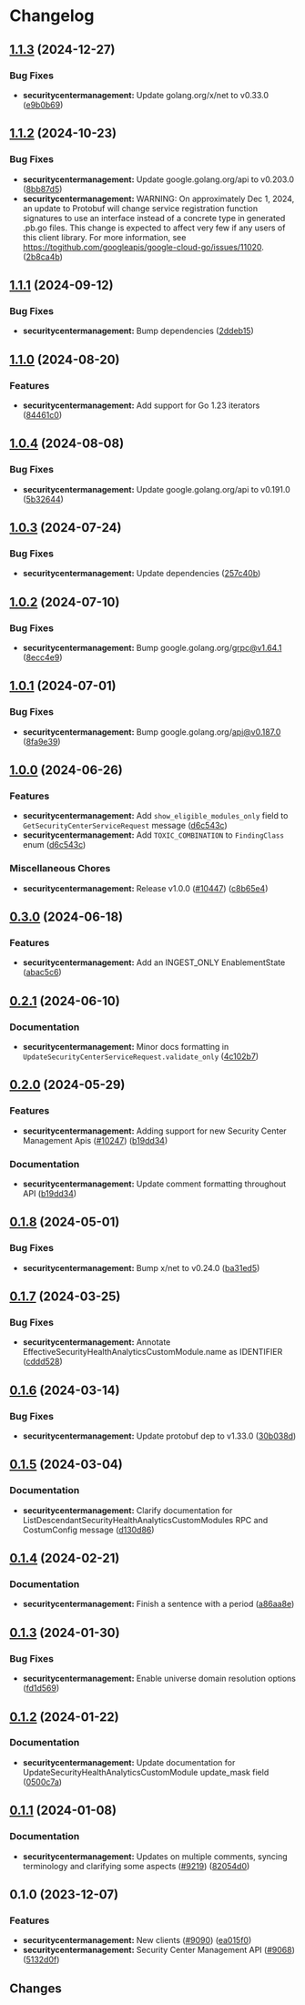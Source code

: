 # Changelog



## [1.1.3](https://github.com/googleapis/google-cloud-go/compare/securitycentermanagement/v1.1.2...securitycentermanagement/v1.1.3) (2024-12-27)


### Bug Fixes

* **securitycentermanagement:** Update golang.org/x/net to v0.33.0 ([e9b0b69](https://github.com/googleapis/google-cloud-go/commit/e9b0b69644ea5b276cacff0a707e8a5e87efafc9))

## [1.1.2](https://github.com/googleapis/google-cloud-go/compare/securitycentermanagement/v1.1.1...securitycentermanagement/v1.1.2) (2024-10-23)


### Bug Fixes

* **securitycentermanagement:** Update google.golang.org/api to v0.203.0 ([8bb87d5](https://github.com/googleapis/google-cloud-go/commit/8bb87d56af1cba736e0fe243979723e747e5e11e))
* **securitycentermanagement:** WARNING: On approximately Dec 1, 2024, an update to Protobuf will change service registration function signatures to use an interface instead of a concrete type in generated .pb.go files. This change is expected to affect very few if any users of this client library. For more information, see https://togithub.com/googleapis/google-cloud-go/issues/11020. ([2b8ca4b](https://github.com/googleapis/google-cloud-go/commit/2b8ca4b4127ce3025c7a21cc7247510e07cc5625))

## [1.1.1](https://github.com/googleapis/google-cloud-go/compare/securitycentermanagement/v1.1.0...securitycentermanagement/v1.1.1) (2024-09-12)


### Bug Fixes

* **securitycentermanagement:** Bump dependencies ([2ddeb15](https://github.com/googleapis/google-cloud-go/commit/2ddeb1544a53188a7592046b98913982f1b0cf04))

## [1.1.0](https://github.com/googleapis/google-cloud-go/compare/securitycentermanagement/v1.0.4...securitycentermanagement/v1.1.0) (2024-08-20)


### Features

* **securitycentermanagement:** Add support for Go 1.23 iterators ([84461c0](https://github.com/googleapis/google-cloud-go/commit/84461c0ba464ec2f951987ba60030e37c8a8fc18))

## [1.0.4](https://github.com/googleapis/google-cloud-go/compare/securitycentermanagement/v1.0.3...securitycentermanagement/v1.0.4) (2024-08-08)


### Bug Fixes

* **securitycentermanagement:** Update google.golang.org/api to v0.191.0 ([5b32644](https://github.com/googleapis/google-cloud-go/commit/5b32644eb82eb6bd6021f80b4fad471c60fb9d73))

## [1.0.3](https://github.com/googleapis/google-cloud-go/compare/securitycentermanagement/v1.0.2...securitycentermanagement/v1.0.3) (2024-07-24)


### Bug Fixes

* **securitycentermanagement:** Update dependencies ([257c40b](https://github.com/googleapis/google-cloud-go/commit/257c40bd6d7e59730017cf32bda8823d7a232758))

## [1.0.2](https://github.com/googleapis/google-cloud-go/compare/securitycentermanagement/v1.0.1...securitycentermanagement/v1.0.2) (2024-07-10)


### Bug Fixes

* **securitycentermanagement:** Bump google.golang.org/grpc@v1.64.1 ([8ecc4e9](https://github.com/googleapis/google-cloud-go/commit/8ecc4e9622e5bbe9b90384d5848ab816027226c5))

## [1.0.1](https://github.com/googleapis/google-cloud-go/compare/securitycentermanagement/v1.0.0...securitycentermanagement/v1.0.1) (2024-07-01)


### Bug Fixes

* **securitycentermanagement:** Bump google.golang.org/api@v0.187.0 ([8fa9e39](https://github.com/googleapis/google-cloud-go/commit/8fa9e398e512fd8533fd49060371e61b5725a85b))

## [1.0.0](https://github.com/googleapis/google-cloud-go/compare/securitycentermanagement/v0.3.0...securitycentermanagement/v1.0.0) (2024-06-26)


### Features

* **securitycentermanagement:** Add `show_eligible_modules_only` field to `GetSecurityCenterServiceRequest` message ([d6c543c](https://github.com/googleapis/google-cloud-go/commit/d6c543c3969016c63e158a862fc173dff60fb8d9))
* **securitycentermanagement:** Add `TOXIC_COMBINATION` to `FindingClass` enum ([d6c543c](https://github.com/googleapis/google-cloud-go/commit/d6c543c3969016c63e158a862fc173dff60fb8d9))


### Miscellaneous Chores

* **securitycentermanagement:** Release v1.0.0 ([#10447](https://github.com/googleapis/google-cloud-go/issues/10447)) ([c8b65e4](https://github.com/googleapis/google-cloud-go/commit/c8b65e41ec3a90ba854ee28a26260892dfb8e846))

## [0.3.0](https://github.com/googleapis/google-cloud-go/compare/securitycentermanagement/v0.2.1...securitycentermanagement/v0.3.0) (2024-06-18)


### Features

* **securitycentermanagement:** Add an INGEST_ONLY EnablementState ([abac5c6](https://github.com/googleapis/google-cloud-go/commit/abac5c6eec859477c6d390b116ea8954213ba585))

## [0.2.1](https://github.com/googleapis/google-cloud-go/compare/securitycentermanagement/v0.2.0...securitycentermanagement/v0.2.1) (2024-06-10)


### Documentation

* **securitycentermanagement:** Minor docs formatting in `UpdateSecurityCenterServiceRequest.validate_only` ([4c102b7](https://github.com/googleapis/google-cloud-go/commit/4c102b732826222a1b1648bf51d3df7e9f97d1f5))

## [0.2.0](https://github.com/googleapis/google-cloud-go/compare/securitycentermanagement/v0.1.8...securitycentermanagement/v0.2.0) (2024-05-29)


### Features

* **securitycentermanagement:** Adding support for new Security Center Management Apis ([#10247](https://github.com/googleapis/google-cloud-go/issues/10247)) ([b19dd34](https://github.com/googleapis/google-cloud-go/commit/b19dd340b13e247fa80f8ab7868294cf53e50450))


### Documentation

* **securitycentermanagement:** Update comment formatting throughout API ([b19dd34](https://github.com/googleapis/google-cloud-go/commit/b19dd340b13e247fa80f8ab7868294cf53e50450))

## [0.1.8](https://github.com/googleapis/google-cloud-go/compare/securitycentermanagement/v0.1.7...securitycentermanagement/v0.1.8) (2024-05-01)


### Bug Fixes

* **securitycentermanagement:** Bump x/net to v0.24.0 ([ba31ed5](https://github.com/googleapis/google-cloud-go/commit/ba31ed5fda2c9664f2e1cf972469295e63deb5b4))

## [0.1.7](https://github.com/googleapis/google-cloud-go/compare/securitycentermanagement/v0.1.6...securitycentermanagement/v0.1.7) (2024-03-25)


### Bug Fixes

* **securitycentermanagement:** Annotate EffectiveSecurityHealthAnalyticsCustomModule.name as IDENTIFIER ([cddd528](https://github.com/googleapis/google-cloud-go/commit/cddd528a02edae10dde8ba2529922565ef27c418))

## [0.1.6](https://github.com/googleapis/google-cloud-go/compare/securitycentermanagement/v0.1.5...securitycentermanagement/v0.1.6) (2024-03-14)


### Bug Fixes

* **securitycentermanagement:** Update protobuf dep to v1.33.0 ([30b038d](https://github.com/googleapis/google-cloud-go/commit/30b038d8cac0b8cd5dd4761c87f3f298760dd33a))

## [0.1.5](https://github.com/googleapis/google-cloud-go/compare/securitycentermanagement/v0.1.4...securitycentermanagement/v0.1.5) (2024-03-04)


### Documentation

* **securitycentermanagement:** Clarify documentation for ListDescendantSecurityHealthAnalyticsCustomModules RPC and CostumConfig message ([d130d86](https://github.com/googleapis/google-cloud-go/commit/d130d861f55d137a2803340c2e11da3589669cb8))

## [0.1.4](https://github.com/googleapis/google-cloud-go/compare/securitycentermanagement/v0.1.3...securitycentermanagement/v0.1.4) (2024-02-21)


### Documentation

* **securitycentermanagement:** Finish a sentence with a period ([a86aa8e](https://github.com/googleapis/google-cloud-go/commit/a86aa8e962b77d152ee6cdd433ad94967150ef21))

## [0.1.3](https://github.com/googleapis/google-cloud-go/compare/securitycentermanagement/v0.1.2...securitycentermanagement/v0.1.3) (2024-01-30)


### Bug Fixes

* **securitycentermanagement:** Enable universe domain resolution options ([fd1d569](https://github.com/googleapis/google-cloud-go/commit/fd1d56930fa8a747be35a224611f4797b8aeb698))

## [0.1.2](https://github.com/googleapis/google-cloud-go/compare/securitycentermanagement/v0.1.1...securitycentermanagement/v0.1.2) (2024-01-22)


### Documentation

* **securitycentermanagement:** Update documentation for UpdateSecurityHealthAnalyticsCustomModule update_mask field ([0500c7a](https://github.com/googleapis/google-cloud-go/commit/0500c7a7f9a9e8629a091558fa258ca7c5028474))

## [0.1.1](https://github.com/googleapis/google-cloud-go/compare/securitycentermanagement/v0.1.0...securitycentermanagement/v0.1.1) (2024-01-08)


### Documentation

* **securitycentermanagement:** Updates on multiple comments, syncing terminology and clarifying some aspects ([#9219](https://github.com/googleapis/google-cloud-go/issues/9219)) ([82054d0](https://github.com/googleapis/google-cloud-go/commit/82054d0e6905358e48517cbc8ea844dfb624082c))

## 0.1.0 (2023-12-07)


### Features

* **securitycentermanagement:** New clients ([#9090](https://github.com/googleapis/google-cloud-go/issues/9090)) ([ea015f0](https://github.com/googleapis/google-cloud-go/commit/ea015f070e8e4dc7da5cf5208a4b67fe6ee19518))
* **securitycentermanagement:** Security Center Management API ([#9068](https://github.com/googleapis/google-cloud-go/issues/9068)) ([5132d0f](https://github.com/googleapis/google-cloud-go/commit/5132d0fea3a5ac902a2c9eee865241ed4509a5f4))

## Changes
